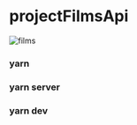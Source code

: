 # projectFilmsApi
![films](https://user-images.githubusercontent.com/62386498/131417178-8edea0b5-bee6-4e6c-85eb-b3f70b63b97d.gif)
### yarn
### yarn server
### yarn dev

